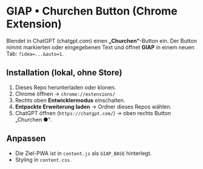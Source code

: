 # GIAP • Churchen Button (Chrome Extension)

Blendet in ChatGPT (chatgpt.com) einen **„Churchen“**-Button ein.
Der Button nimmt markierten oder eingegebenen Text und öffnet
**GIAP** in einem neuen Tab: `?idea=...&auto=1`.

## Installation (lokal, ohne Store)
1. Dieses Repo herunterladen oder klonen.
2. Chrome öffnen → `chrome://extensions/`
3. Rechts oben **Entwicklermodus** einschalten.
4. **Entpackte Erweiterung laden** → Ordner dieses Repos wählen.
5. ChatGPT öffnen (`https://chatgpt.com/`) → oben rechts Button „Churchen ●“.

## Anpassen
- Die Ziel-PWA ist in `content.js` als `GIAP_BASE` hinterlegt.
- Styling in `content.css`.
